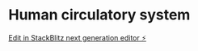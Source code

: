 # Human circulatory system

[Edit in StackBlitz next generation editor ⚡️](https://stackblitz.com/~/github.com/dutta-chand/sb1-vwxaqa)
